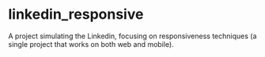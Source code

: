 # linkedin_responsive

A project simulating the Linkedin, focusing on responsiveness techniques (a single project that works on both web and mobile).
